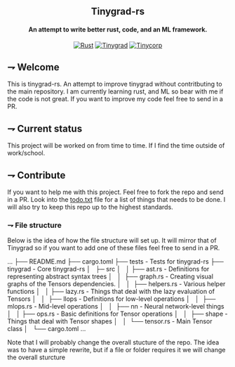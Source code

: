 <div align="center">

## Tinygrad-rs
#### An attempt to write better rust, code, and an ML framework.

[![Rust](https://img.shields.io/badge/Rust-orange.svg?style=for-the-badge&logoColor=white&logo=rust)][rust]
[![Tinygrad](https://img.shields.io/badge/Tinygrad-3776AB.svg?style=for-the-badge&logoColor=white)][tinygrad]
[![Tinycorp](https://img.shields.io/badge/Tiny_Corp-white.svg?style=for-the-badge&logoColor=white)][tinycorp]

[rust]: https://www.rust-lang.org/
[tinygrad]: https://github.com/geohot/tinygrad
[tinycorp]: https://tinygrad.org/

</div>

## ⇁  Welcome
This is tinygrad-rs. An attempt to improve tinygrad without contritbuting to the main repository. I am currently learning rust, and ML so bear with me if the code is not great. If you want to improve my code feel free to send in a PR.

## ⇁  Current status
This project will be worked on from time to time. If I find the time outside of work/school.

## ⇁  Contribute
If you want to help me with this project. Feel free to fork the repo and send in a PR. Look into the [todo.txt](./docs/todo.txt) file for a list of things that needs to be done. I will also try to keep this repo up to the highest standards.

### ⇁  File structure
Below is the idea of how the file structure will set up. It will mirror that of Tinygrad so if you want to add one of these files feel free to send in a PR. 

...
├── README.md
├── cargo.toml
├── tests - Tests for tinygrad-rs
├── tinygrad - Core tinygrad-rs
│   ├─ src
│   │  ├── ast.rs - Definitions for representing abstract syntax trees
│   │  ├── graph.rs - Creating visual graphs of the Tensors dependencies.
│   │  ├── helpers.rs - Various helper functions
│   │  ├── lazy.rs - Things that deal with the lazy evaluation of Tensors
│   │  ├── llops - Definitions for low-level operations 
│   │  ├── mlops.rs - Mid-level operations 
│   │  ├── nn - Neural network-level things
│   │  ├── ops.rs - Basic definitions for Tensor operations 
│   │  ├── shape - Things that deal with Tensor shapes
│   │  └── tensor.rs - Main Tensor class
│   └── cargo.toml
...

Note that I will probably change the overall stucture of the repo. The idea was to have a simple rewrite, but if a file or folder requires it we will change the overall sturcture
